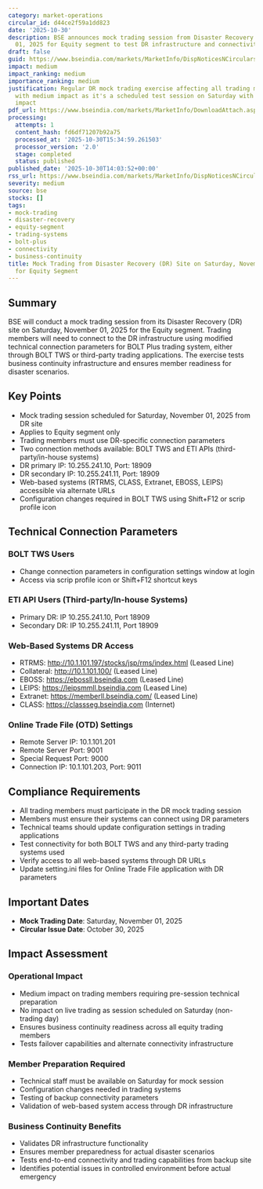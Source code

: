 ```yaml
---
category: market-operations
circular_id: d44ce2f59a1dd823
date: '2025-10-30'
description: BSE announces mock trading session from Disaster Recovery site on November
  01, 2025 for Equity segment to test DR infrastructure and connectivity.
draft: false
guid: https://www.bseindia.com/markets/MarketInfo/DispNoticesNCirculars.aspx?Noticeid={B77F02B1-F32A-4A81-A7B1-5FAE346F9A0F}&noticeno=20251030-51&dt=10/30/2025&icount=51&totcount=57&flag=0
impact: medium
impact_ranking: medium
importance_ranking: medium
justification: Regular DR mock trading exercise affecting all trading members but
  with medium impact as it's a scheduled test session on Saturday with no real trading
  impact
pdf_url: https://www.bseindia.com/markets/MarketInfo/DownloadAttach.aspx?id=20251030-51&attachedId=aa0fb875-45e7-4690-9ef6-0ec5777d1afb
processing:
  attempts: 1
  content_hash: fd6df71207b92a75
  processed_at: '2025-10-30T15:34:59.261503'
  processor_version: '2.0'
  stage: completed
  status: published
published_date: '2025-10-30T14:03:52+00:00'
rss_url: https://www.bseindia.com/markets/MarketInfo/DispNoticesNCirculars.aspx?Noticeid={B77F02B1-F32A-4A81-A7B1-5FAE346F9A0F}&noticeno=20251030-51&dt=10/30/2025&icount=51&totcount=57&flag=0
severity: medium
source: bse
stocks: []
tags:
- mock-trading
- disaster-recovery
- equity-segment
- trading-systems
- bolt-plus
- connectivity
- business-continuity
title: Mock Trading from Disaster Recovery (DR) Site on Saturday, November 01, 2025
  for Equity Segment
---
```


## Summary

BSE will conduct a mock trading session from its Disaster Recovery (DR) site on Saturday, November 01, 2025 for the Equity segment. Trading members will need to connect to the DR infrastructure using modified technical connection parameters for BOLT Plus trading system, either through BOLT TWS or third-party trading applications. The exercise tests business continuity infrastructure and ensures member readiness for disaster scenarios.

## Key Points

- Mock trading session scheduled for Saturday, November 01, 2025 from DR site
- Applies to Equity segment only
- Trading members must use DR-specific connection parameters
- Two connection methods available: BOLT TWS and ETI APIs (third-party/in-house systems)
- DR primary IP: 10.255.241.10, Port: 18909
- DR secondary IP: 10.255.241.11, Port: 18909
- Web-based systems (RTRMS, CLASS, Extranet, EBOSS, LEIPS) accessible via alternate URLs
- Configuration changes required in BOLT TWS using Shift+F12 or scrip profile icon

## Technical Connection Parameters

### BOLT TWS Users
- Change connection parameters in configuration settings window at login
- Access via scrip profile icon or Shift+F12 shortcut keys

### ETI API Users (Third-party/In-house Systems)
- Primary DR: IP 10.255.241.10, Port 18909
- Secondary DR: IP 10.255.241.11, Port 18909

### Web-Based Systems DR Access
- RTRMS: http://10.1.101.197/stocks/jsp/rms/index.html (Leased Line)
- Collateral: http://10.1.101.100/ (Leased Line)
- EBOSS: https://ebossll.bseindia.com (Leased Line)
- LEIPS: https://leipsmmll.bseindia.com (Leased Line)
- Extranet: https://memberll.bseindia.com/ (Leased Line)
- CLASS: https://classseg.bseindia.com (Internet)

### Online Trade File (OTD) Settings
- Remote Server IP: 10.1.101.201
- Remote Server Port: 9001
- Special Request Port: 9000
- Connection IP: 10.1.101.203, Port: 9011

## Compliance Requirements

- All trading members must participate in the DR mock trading session
- Members must ensure their systems can connect using DR parameters
- Technical teams should update configuration settings in trading applications
- Test connectivity for both BOLT TWS and any third-party trading systems used
- Verify access to all web-based systems through DR URLs
- Update setting.ini files for Online Trade File application with DR parameters

## Important Dates

- **Mock Trading Date**: Saturday, November 01, 2025
- **Circular Issue Date**: October 30, 2025

## Impact Assessment

### Operational Impact
- Medium impact on trading members requiring pre-session technical preparation
- No impact on live trading as session scheduled on Saturday (non-trading day)
- Ensures business continuity readiness across all equity trading members
- Tests failover capabilities and alternate connectivity infrastructure

### Member Preparation Required
- Technical staff must be available on Saturday for mock session
- Configuration changes needed in trading systems
- Testing of backup connectivity parameters
- Validation of web-based system access through DR infrastructure

### Business Continuity Benefits
- Validates DR infrastructure functionality
- Ensures member preparedness for actual disaster scenarios
- Tests end-to-end connectivity and trading capabilities from backup site
- Identifies potential issues in controlled environment before actual emergency